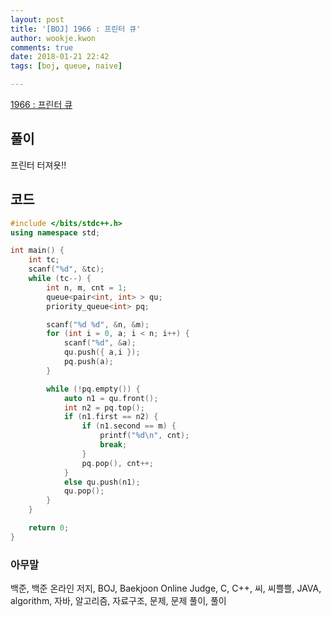 ```yaml
---
layout: post
title: '[BOJ] 1966 : 프린터 큐'
author: wookje.kwon
comments: true
date: 2018-01-21 22:42
tags: [boj, queue, naive]

---
```


[1966 : 프린터 큐](https://www.acmicpc.net/problem/1966)

## 풀이

프린터 터져욧!!

## 코드

```cpp
#include </bits/stdc++.h>
using namespace std;

int main() {
	int tc;
	scanf("%d", &tc);
	while (tc--) {
		int n, m, cnt = 1;
		queue<pair<int, int> > qu;
		priority_queue<int> pq;

		scanf("%d %d", &n, &m);
		for (int i = 0, a; i < n; i++) {
			scanf("%d", &a);
			qu.push({ a,i });
			pq.push(a);
		}

		while (!pq.empty()) {
			auto n1 = qu.front();
			int n2 = pq.top();
			if (n1.first == n2) {
				if (n1.second == m) {
					printf("%d\n", cnt);
					break;
				}
				pq.pop(), cnt++;
			}
			else qu.push(n1);
			qu.pop();
		}
	}

	return 0;
}
```

### 아무말  
백준, 백준 온라인 저지, BOJ, Baekjoon Online Judge, C, C++, 씨, 씨쁠쁠, JAVA, algorithm, 자바, 알고리즘, 자료구조, 문제, 문제 풀이, 풀이
